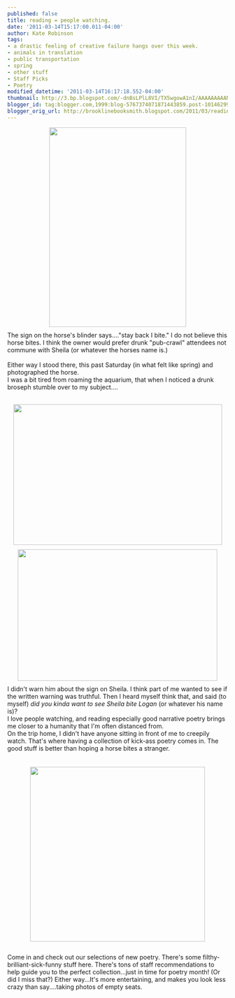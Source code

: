 ```yaml
---
published: false
title: reading = people watching.
date: '2011-03-14T15:17:00.011-04:00'
author: Kate Robinson
tags:
- a drastic feeling of creative failure hangs over this week.
- animals in translation
- public transportation
- spring
- other stuff
- Staff Picks
- Poetry
modified_datetime: '2011-03-14T16:17:18.552-04:00'
thumbnail: http://3.bp.blogspot.com/-dnBsLPlL8VI/TX5wgowA1nI/AAAAAAAAAN4/_ONosfIW6jo/s72-c/aqua22.bmp
blogger_id: tag:blogger.com,1999:blog-5767374071871443859.post-1014629993356859977
blogger_orig_url: http://brooklinebooksmith.blogspot.com/2011/03/reading-people-watching.html
---
```


<a href="http://3.bp.blogspot.com/-dnBsLPlL8VI/TX5wgowA1nI/AAAAAAAAAN4/_ONosfIW6jo/s1600/aqua22.bmp"><img style="TEXT-ALIGN: center; MARGIN: 0px auto 10px; WIDTH: 313px; DISPLAY: block; HEIGHT: 457px; CURSOR: hand" id="BLOGGER_PHOTO_ID_5584024293982918258" border="0" alt="" src="http://3.bp.blogspot.com/-dnBsLPlL8VI/TX5wgowA1nI/AAAAAAAAAN4/_ONosfIW6jo/s400/aqua22.bmp" /></a> The sign on the horse's blinder says...."stay back I bite." I do not believe this horse bites. I think the owner would prefer drunk "pub-crawl" attendees not commune with Sheila (or whatever the horses name is.)<br /><br />Either way I stood there, this past Saturday (in what felt like spring) and photographed the horse.<br />I was a bit tired from roaming the aquarium, that when I noticed a drunk broseph stumble over to my subject....<br /><br /><div><a href="http://1.bp.blogspot.com/-ha51nVO5M2Y/TX5qc5LVzhI/AAAAAAAAANg/IK0k_GX2FTA/s1600/aqua21.bmp"><img style="TEXT-ALIGN: center; MARGIN: 0px auto 10px; WIDTH: 477px; DISPLAY: block; HEIGHT: 322px; CURSOR: hand" id="BLOGGER_PHOTO_ID_5584017632603262482" border="0" alt="" src="http://1.bp.blogspot.com/-ha51nVO5M2Y/TX5qc5LVzhI/AAAAAAAAANg/IK0k_GX2FTA/s400/aqua21.bmp" /></a> <img style="TEXT-ALIGN: center; MARGIN: 0px auto 10px; WIDTH: 456px; DISPLAY: block; HEIGHT: 301px; CURSOR: hand" id="BLOGGER_PHOTO_ID_5584018263539380274" border="0" alt="" src="http://1.bp.blogspot.com/-GaqeB4KPegY/TX5rBnmO8DI/AAAAAAAAANw/qdpHuinct00/s400/aqua23.bmp" /> </div><div> </div><div> </div><div>I didn't warn him about the sign on Sheila. I think part of me wanted to see if the written warning was truthful. Then I heard myself think that, and said (to myself) <em>did you kinda want to see Sheila bite Logan </em>(or whatever his name is)?</div><div> </div><div>I love people watching, and reading especially good narrative poetry brings me closer to a humanity that I'm often distanced from. </div><div> </div><div>On the trip home, I didn't have anyone sitting in front of me to creepily watch. That's where having a collection of kick-ass poetry comes in. The good stuff is better than hoping a horse bites a stranger.</div><div><br /><div><br /><div><a href="http://3.bp.blogspot.com/-hFF7494ovCY/TX5qCLpmf7I/AAAAAAAAANY/_ptdF6nb0qY/s1600/a.bmp"><img style="TEXT-ALIGN: center; MARGIN: 0px auto 10px; WIDTH: 400px; DISPLAY: block; HEIGHT: 400px; CURSOR: hand" id="BLOGGER_PHOTO_ID_5584017173705555890" border="0" alt="" src="http://3.bp.blogspot.com/-hFF7494ovCY/TX5qCLpmf7I/AAAAAAAAANY/_ptdF6nb0qY/s400/a.bmp" /></a> <br />Come in and check out our selections of new poetry. There's some filthy-brilliant-sick-funny stuff here. There's tons of staff recommendations to help guide you to the perfect collection...just in time for poetry month! (Or did I miss that?) Either way...It's more entertaining, and makes you look less crazy than say....taking photos of empty seats.<br /><br /><br /><br /><div></div></div></div></div>